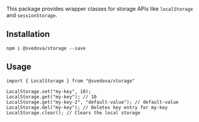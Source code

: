 This package provides wrapper classes for storage APIs like `localStorage` and `sessionStorage`.

## Installation

```
npm i @svedova/storage --save
```

## Usage 

```
import { LocalStorage } from "@svedova/storage"

LocalStorage.set("my-key", 10);
LocalStorage.get("my-key"); // 10
LocalStorage.get("my-key-2", "default-value"); // default-value
LocalStorage.del("my-key"); // Deletes key entry for my-key
LocalStorage.clear(); // Clears the local storage
```
